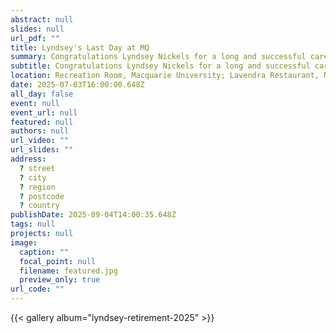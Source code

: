 ```yaml
---
abstract: null
slides: null
url_pdf: ""
title: Lyndsey's Last Day at MQ
summary: Congratulations Lyndsey Nickels for a long and successful career at Macquarie University!
subtitle: Congratulations Lyndsey Nickels for a long and successful career at Macquarie University!
location: Recreation Room, Macquarie University; Lavendra Restaurant, North Sydney
date: 2025-07-03T16:00:00.648Z
all_day: false
event: null
event_url: null
featured: null
authors: null
url_video: ""
url_slides: ""
address:
  ? street
  ? city
  ? region
  ? postcode
  ? country
publishDate: 2025-09-04T14:00:35.648Z
tags: null
projects: null
image:
  caption: ""
  focal_point: null
  filename: featured.jpg
  preview_only: true
url_code: ""
---
```


{{< gallery album="lyndsey-retirement-2025" >}}
